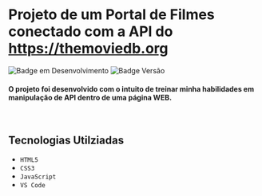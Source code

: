 # Projeto de um Portal de Filmes conectado com a API do https://themoviedb.org
![Badge em Desenvolvimento](https://img.shields.io/badge/Status-Conclu%C3%ADdo-success) ![Badge Versão](https://img.shields.io/badge/Versão-v0.1-informational)

<h4>O projeto foi desenvolvido com o intuito de treinar minha habilidades em manipulação de API dentro de uma página WEB.</h4> 
<br>

## Tecnologias Utilziadas

- ``HTML5``
- ``CSS3``
- ``JavaScript``
- ``VS Code``
